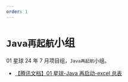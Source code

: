 ```yaml
---
order: 1
---
```


# `Java再起航`小组

01 星球 24 年 7 月项目组，`Java再起航`小组。

- [【腾讯文档】01 星球-Java 再启动-excel 总表](https://docs.qq.com/sheet/DRU16U3pHcFdFV21s)
